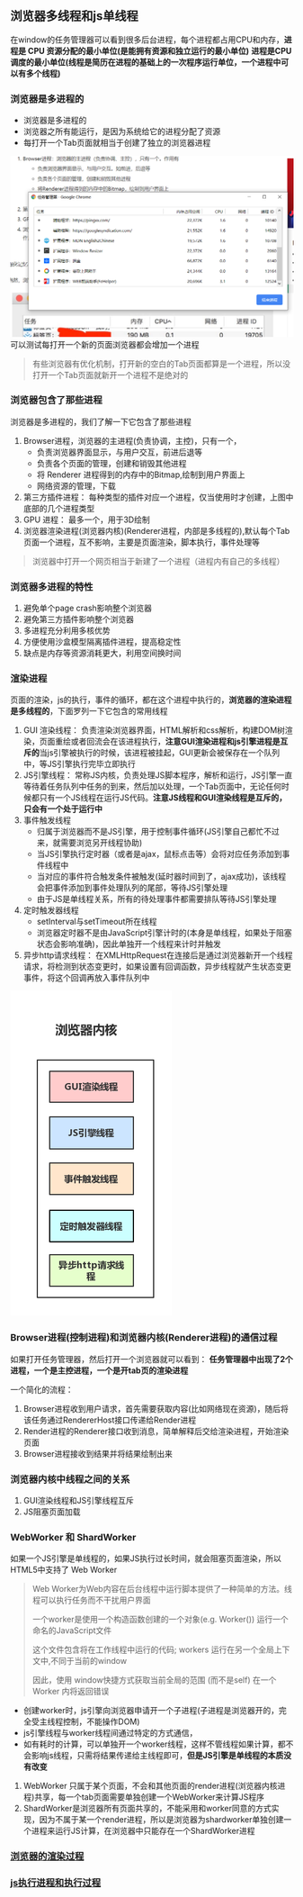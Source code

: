 ## 浏览器多线程和js单线程
在window的任务管理器可以看到很多后台进程，每个进程都占用CPU和内存，**进程是 CPU 资源分配的最小单位(是能拥有资源和独立运行的最小单位)**
**进程是CPU调度的最小单位(线程是简历在进程的基础上的一次程序运行单位，一个进程中可以有多个线程)**

### 浏览器是多进程的
- 浏览器是多进程的
- 浏览器之所有能运行，是因为系统给它的进程分配了资源
- 每打开一个Tab页面就相当于创建了独立的浏览器进程

![浏览器进程](./img/jincheng.png)
可以测试每打开一个新的页面浏览器都会增加一个进程
> 有些浏览器有优化机制，打开新的空白的Tab页面都算是一个进程，所以没打开一个Tab页面就新开一个进程不是绝对的


### 浏览器包含了那些进程
浏览器是多进程的，我们了解一下它包含了那些进程
1. Browser进程，浏览器的主进程(负责协调，主控)，只有一个，
    - 负责浏览器界面显示，与用户交互，前进后退等
    - 负责各个页面的管理，创建和销毁其他进程
    - 将 Renderer 进程得到的内存中的Bitmap,绘制到用户界面上
    - 网络资源的管理，下载
2. 第三方插件进程： 每种类型的插件对应一个进程，仅当使用时才创建，上图中底部的几个进程类型
3. GPU 进程： 最多一个，用于3D绘制
4. 浏览器渲染进程(浏览器内核)(Renderer进程，内部是多线程的),默认每个Tab页面一个进程，互不影响，主要是页面渲染，脚本执行，事件处理等

> 浏览器中打开一个网页相当于新建了一个进程（进程内有自己的多线程）

### 浏览器多进程的特性
1. 避免单个page crash影响整个浏览器
2. 避免第三方插件影响整个浏览器
3. 多进程充分利用多核优势
4. 方便使用沙盒模型隔离插件进程，提高稳定性
5. 缺点是内存等资源消耗更大，利用空间换时间


### 渲染进程
页面的渲染，js的执行，事件的循环，都在这个进程中执行的，**浏览器的渲染进程是多线程的**，下面罗列一下它包含的常用线程
1. GUI 渲染线程： 负责渲染浏览器界面，HTML解析和css解析，构建DOM树渲染，页面重绘或者回流会在该进程执行，**注意GUI渲染进程和js引擎进程是互斥的**当js引擎被执行的时候，该进程被挂起，GUI更新会被保存在一个队列中，等JS引擎执行完毕立即执行
2. JS引擎线程： 常称JS内核，负责处理JS脚本程序，解析和运行，JS引擎一直等待着任务队列中任务的到来，然后加以处理，一个Tab页面中，无论任何时候都只有一个JS线程在运行JS代码。**注意JS线程和GUI渲染线程是互斥的，只会有一个处于运行中**
3. 事件触发线程
    - 归属于浏览器而不是JS引擎，用于控制事件循环(JS引擎自己都忙不过来，就需要浏览另开线程协助)
    - 当JS引擎执行定时器（或者是ajax，鼠标点击等）会将对应任务添加到事件线程中
    - 当对应的事件符合触发条件被触发(延时器时间到了，ajax成功)，该线程会把事件添加到事件处理队列的尾部，等待JS引擎处理
    - 由于JS是单线程关系，所有的待处理事件都需要排队等待JS引擎处理
4. 定时触发器线程
    - setInterval与setTimeout所在线程
    - 浏览器定时器不是由JavaScript引擎计时的(本身是单线程，如果处于阻塞状态会影响准确)，因此单独开一个线程来计时并触发
5. 异步http请求线程： 在XMLHttpRequest在连接后是通过浏览器新开一个线程请求，将检测到状态变更时，如果设置有回调函数，异步线程就产生状态变更事件，将这个回调再放入事件队列中

![线程列表](./img/xiancheng.png)


### Browser进程(控制进程)和浏览器内核(Renderer进程)的通信过程
如果打开任务管理器，然后打开一个浏览器就可以看到： **任务管理器中出现了2个进程，一个是主控进程，一个是开tab页的渲染进程**

一个简化的流程：
1. Browser进程收到用户请求，首先需要获取内容(比如网络现在资源)，随后将该任务通过RendererHost接口传递给Render进程
2. Render进程的Renderer接口收到消息，简单解释后交给渲染进程，开始渲染页面
3. Browser进程接收到结果并将结果绘制出来



### 浏览器内核中线程之间的关系

1. GUI渲染线程和JS引擎线程互斥
2. JS阻塞页面加载

### WebWorker  和 ShardWorker

如果一个JS引擎是单线程的，如果JS执行过长时间，就会阻塞页面渲染，所以HTML5中支持了 Web Worker

>Web Worker为Web内容在后台线程中运行脚本提供了一种简单的方法。线程可以执行任务而不干扰用户界面
>
>一个worker是使用一个构造函数创建的一个对象(e.g. Worker()) 运行一个命名的JavaScript文件 
>
>这个文件包含将在工作线程中运行的代码; workers 运行在另一个全局上下文中,不同于当前的window
>
>因此，使用 window快捷方式获取当前全局的范围 (而不是self) 在一个 Worker 内将返回错误

- 创建worker时，js引擎向浏览器申请开一个子进程(子进程是浏览器开的，完全受主线程控制，不能操作DOM)
- js引擎线程与worker线程间通过特定的方式通信，
- 如有耗时的计算，可以单独开一个worker线程，这样不管线程如果计算，都不会影响js线程，只需将结果传递给主线程即可，**但是JS引擎是单线程的本质没有改变**

1. WebWorker 只属于某个页面，不会和其他页面的render进程(浏览器内核进程)共享，每一个tab页面需要单独创建一个WebWorker来计算JS程序
2. ShardWorker是浏览器所有页面共享的，不能采用和worker同意的方式实现，因为不属于某一个render进程，所以是浏览器为shardworker单独创建一个进程来运行JS计算，在浏览器中只能存在一个ShardWorker进程

### [浏览器的渲染过程](./bworwseradd.md)

### [js执行进程和执行过程](../javasript/eventloop.md)
